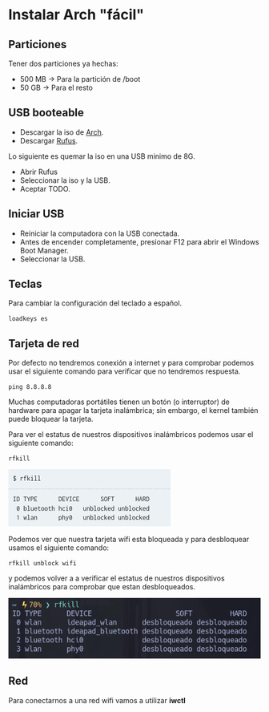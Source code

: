 # Instalar Arch "fácil"

## Particiones

Tener dos particiones ya hechas:
- 500 MB -> Para la partición de /boot
- 50 GB -> Para el resto

## USB booteable

- Descargar la iso de [Arch](https://archlinux.org/download/).
- Descargar [Rufus](https://rufus.ie/es/).

Lo siguiente es quemar la iso en una USB minimo de 8G.

- Abrir Rufus
- Seleccionar la iso y la USB.
- Aceptar TODO.

## Iniciar USB 

- Reiniciar la computadora con la USB conectada.
- Antes de encender completamente, presionar F12 para abrir el Windows Boot Manager.
- Seleccionar la USB.

## Teclas

Para cambiar la configuración del teclado a español.

```
loadkeys es
```
## Tarjeta de red

Por defecto no tendremos conexión a internet y para comprobar podemos usar el siguiente comando para verificar que no tendremos respuesta.

```
ping 8.8.8.8
```

Muchas computadoras portátiles tienen un botón (o interruptor) de hardware para apagar la tarjeta inalámbrica; sin embargo, el kernel también puede bloquear la tarjeta. 

Para ver el estatus de nuestros dispositivos inalámbricos podemos usar el siguiente comando:

```
rfkill
```
 ![Red](Red.png)

Podemos ver que nuestra tarjeta wifi esta bloqueada y para desbloquear usamos el siguiente comando:

```
rfkill unblock wifi
```

y podemos volver a a verificar el estatus de nuestros dispositivos inalámbricos para comprobar que estan desbloqueados.

![Red](RedU.png)

## Red

Para conectarnos a una red wifi vamos a utilizar **iwctl**

